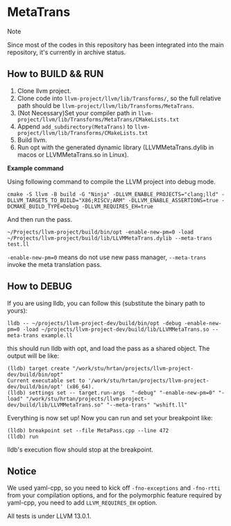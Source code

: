 
# MetaTrans

> [!NOTE]
> Since most of the codes in this repository has been integrated into the main repository, it's currently in archive status.

## How to BUILD && RUN
1. Clone llvm project.
2. Clone code into `llvm-project/llvm/lib/Transforms/`, so the full relative path should be `llvm-project/llvm/lib/Transforms/MetaTrans`.
3. (Not Necessary)Set your compiler path in `llvm-project/llvm/lib/Transforms/MetaTrans/CMakeLists.txt`
4. Append `add_subdirectory(MetaTrans)` to `llvm-project/llvm/lib/Transforms/CMakeLists.txt`
5. Build llvm.
6. Run opt with the generated dynamic library (LLVMMetaTrans.dylib in macos or LLVMMetaTrans.so in Linux). 

**Example command**

Using following command to compile the LLVM project into debug mode.

```
cmake -S llvm -B build -G "Ninja" -DLLVM_ENABLE_PROJECTS="clang;lld" -DLLVM_TARGETS_TO_BUILD="X86;RISCV;ARM" -DLLVM_ENABLE_ASSERTIONS=true -DCMAKE_BUILD_TYPE=Debug -DLLVM_REQUIRES_EH=true
```

And then run the pass.

`~/Projects/llvm-project/build/bin/opt -enable-new-pm=0 -load ~/Projects/llvm-project/build/lib/LLVMMetaTrans.dylib --meta-trans test.ll`

`-enable-new-pm=0` means do not use new pass manager, `--meta-trans` invoke the meta translation pass.





## How to DEBUG

If you are using lldb, you can follow this (substitute the binary path to yours):

```
lldb -- ~/projects/llvm-project-dev/build/bin/opt -debug -enable-new-pm=0 -load ~/projects/llvm-project-dev/build/lib/LLVMMetaTrans.so --meta-trans example.ll 
```

this should run lldb with opt, and load the pass as a shared object. The output will be like:

```
(lldb) target create "/work/stu/hrtan/projects/llvm-project-dev/build/bin/opt"
Current executable set to '/work/stu/hrtan/projects/llvm-project-dev/build/bin/opt' (x86_64).
(lldb) settings set -- target.run-args  "-debug" "-enable-new-pm=0" "-load" "/work/stu/hrtan/projects/llvm-project-dev/build/lib/LLVMMetaTrans.so" "--meta-trans" "wshift.ll"
```

Everything is now set up! Now you can run and set your breakpoint like:

```
(lldb) breakpoint set --file MetaPass.cpp --line 472
(lldb) run
```

lldb's execution flow should stop at the breakpoint.


## Notice

We used yaml-cpp, so you need to kick off `-fno-exceptions` and `-fno-rtti` from your compilation options, and for the polymorphic feature required by yaml-cpp, you need to add `LLVM_REQUIRES_EH` option.


All tests is under LLVM 13.0.1.
